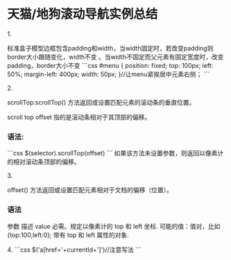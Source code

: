 <h1>天猫/地狗滚动导航实例总结</h1>
1.
<p>标准盒子模型边框包含padding和width，当width固定时，若改变padding则border大小跟随变化，width不变
。当width不固定而父元素有固定宽度时，改变padding，border大小不变
```css
#menu {
position: fixed;
top: 100px;
left: 50%;
margin-left: 400px;
width: 50px;
}//让menu紧挨居中元素右侧；
```
</p>
2.
<p>scrollTop:scrollTop() 方法返回或设置匹配元素的滚动条的垂直位置。

scroll top offset 指的是滚动条相对于其顶部的偏移。
<h3>语法:</h3>
```css
$(selector).scrollTop(offset) 
```
如果该方法未设置参数，则返回以像素计的相对滚动条顶部的偏移。
</p>
3.<p>offset() 方法返回或设置匹配元素相对于文档的偏移（位置）。
<h3>语法</h3
```css
$(selector).offset(function(index,oldoffset))
```
<table>
<tr>
<th>参数 </th><th>描述</th>
</tr>
<tr>
<td>value </td><td>必需。规定以像素计的 top 和 left 坐标.</td>
</tr>
</table>
可能的值：值对，比如 {top:100,left:0};
          带有 top 和 left 属性的对象.
</p>
4.
```css
$('a[href='+currentId+']')//注意写法
```
    

 
